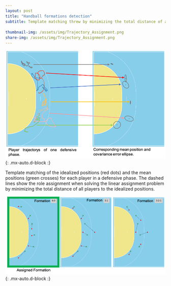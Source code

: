 ```yaml
---
layout: post
title: "Handball formations detection"
subtitle: Template matching threw by minimizing the total distance of all players to the idealized positions.
 
thumbnail-img: /assets/img/Trajectory_Assignment.png
share-img: /assets/img/Trajectory_Assignment.png
---
```


![Trajectory_Assignment](../assets/img/Trajectory_Assignment.png){: .mx-auto.d-block :}

Template matching of the idealized positions (red dots) and the mean positions (green crosses) for each player in a defensive phase. The dashed lines show the role assignment when solving the linear assignment problem by minimizing the total distance of all players to the idealized positions.


![Formation_Assignment](../assets/img/Formation_Assignment.png){: .mx-auto.d-block :}






